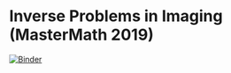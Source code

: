 # Inverse Problems in Imaging (MasterMath 2019)

[![Binder](https://mybinder.org/badge_logo.svg)](https://mybinder.org/v2/gh/TristanvanLeeuwen/IPils2019/master?filepath=index.ipynb)
